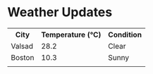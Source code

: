 # Weather Updates

<!-- WEATHER-UPDATE-START -->
<table><tr><th>City</th><th>Temperature (°C)</th><th>Condition</th></tr><tr><td>Valsad</td><td>28.2</td><td>Clear</td></tr><tr><td>Boston</td><td>10.3</td><td>Sunny</td></tr><tr><td></td><td></td><td></td></tr></table>
<!-- WEATHER-UPDATE-END -->
